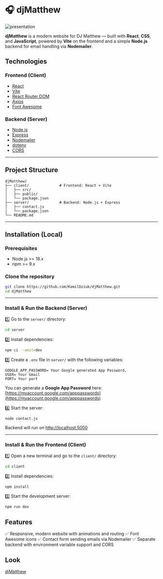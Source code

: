 
# 🎧 djMatthew

![presentation](/presentation.gif)

**djMatthew** is a modern website for DJ Matthew — built with **React**, **CSS**, and **JavaScript**, powered by **Vite** on the frontend and a simple **Node.js** backend for email handling via **Nodemailer**.

## Technologies

### Frontend (Client)

* [React](https://reactjs.org/)
* [Vite](https://vitejs.dev/)
* [React Router DOM](https://reactrouter.com/)
* [Axios](https://axios-http.com/)
* [Font Awesome](https://fontawesome.com/)

### Backend (Server)

* [Node.js](https://nodejs.org/)
* [Express](https://expressjs.com/)
* [Nodemailer](https://nodemailer.com/about/)
* [dotenv](https://www.npmjs.com/package/dotenv)
* [CORS](https://www.npmjs.com/package/cors)

---

##  Project Structure

```
djMatthew/
├── client/              # Frontend: React + Vite
│   ├── src/
│   ├── public/
│   └── package.json
├── server/              # Backend: Node.js + Express
│   ├── contact.js
│   └── package.json
└── README.md
```

---

##  Installation (Local)

### Prerequisites

* Node.js >= 18.x
* npm >= 9.x

### Clone the repository

```bash
git clone https://github.com/KamilDziuk/djMatthew.git
cd djMatthew
```

---

### Install & Run the Backend (Server)

1️⃣ Go to the `server/` directory:

```bash
cd server
```

2️⃣ Install dependencies:

```bash
npm ci --omit=dev    
```

3️⃣ Create a `.env` file in `server/` with the following variables:

```env
GOOGLE_APP_PASSWORD= Your Google generated App Password,
USER= Your Gmail
PORT= Your port
```

You can generate a **Google App Password** here: [https://myaccount.google.com/apppasswords](https://myaccount.google.com/apppasswords)

4️⃣ Start the server:

```bash
node contact.js
```

Backend will run on [http://localhost:5000](http://localhost:5000)

---

### Install & Run the Frontend (Client)

1️⃣ Open a new terminal and go to the `client/` directory:

```bash
cd client
```

2️⃣ Install dependencies:

```bash
npm install
```

3️⃣ Start the development server:

```bash
npm run dev
```
##  Features

✅ Responsive, modern website with animations and routing
✅ Font Awesome icons
✅ Contact form sending emails via Nodemailer
✅ Separate backend with environment variable support and CORS

##  Look
 [djMatthew](https://www.matthew-dj.com/)
